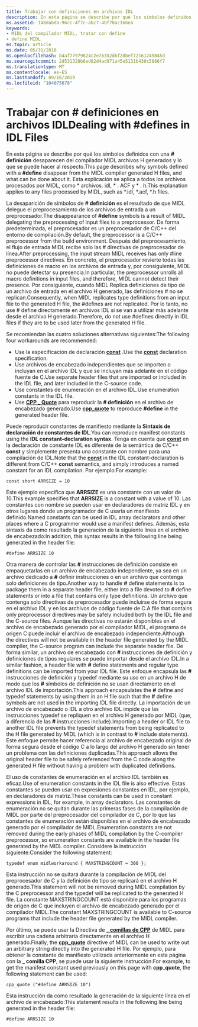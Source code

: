 ```yaml
---
title: Trabajar con definiciones en archivos IDL
description: En esta página se describe por qué los símbolos definidos con \ define desaparecen del compilador MIDL y archivos H generados y lo que se puede hacer al respecto. Esta explicación se aplica a todos los archivos procesados por MIDL, como los archivos \. idl, \. ACF, \. h.
ms.assetid: 148dabda-96cc-4f7c-abc7-4bf78ac166ea
keywords:
- MIDL del compilador MIDL, tratar con define
- define MIDL
ms.topic: article
ms.date: 05/31/2018
ms.openlocfilehash: b4af77979824c2e76352d6f28bef72161249845d
ms.sourcegitcommit: 2d531328b6ed82d4ad971a45a5131b430c5866f7
ms.translationtype: MT
ms.contentlocale: es-ES
ms.lasthandoff: 09/16/2019
ms.locfileid: "104075678"
---
```

# <a name="dealing-with-defines-in-idl-files"></a><span data-ttu-id="6a444-106">Trabajar con \# definiciones en archivos IDL</span><span class="sxs-lookup"><span data-stu-id="6a444-106">Dealing with \#defines in IDL Files</span></span>

<span data-ttu-id="6a444-107">En esta página se describe por qué los símbolos definidos con una **\# definición** desaparecen del compilador MIDL archivos H generados y lo que se puede hacer al respecto.</span><span class="sxs-lookup"><span data-stu-id="6a444-107">This page describes why symbols defined with a **\#define** disappear from the MIDL compiler generated H files, and what can be done about it.</span></span> <span data-ttu-id="6a444-108">Esta explicación se aplica a todos los archivos procesados por MIDL, como \* archivos. idl, \* . ACF y \* . h.</span><span class="sxs-lookup"><span data-stu-id="6a444-108">This explanation applies to any files processed by MIDL, such as \*.idl, \*.acf, \*.h files.</span></span>

<span data-ttu-id="6a444-109">La desaparición de símbolos de **\# definición** es el resultado de que MIDL delegue el preprocesamiento de los archivos de entrada a un preprocesador.</span><span class="sxs-lookup"><span data-stu-id="6a444-109">The disappearance of **\#define** symbols is a result of MIDL delegating the preprocessing of input files to a preprocessor.</span></span> <span data-ttu-id="6a444-110">De forma predeterminada, el preprocesador es un preprocesador de C/C++ del entorno de compilación.</span><span class="sxs-lookup"><span data-stu-id="6a444-110">By default, the preprocessor is a C/C++ preprocessor from the build environment.</span></span> <span data-ttu-id="6a444-111">Después del preprocesamiento, el flujo de entrada MIDL recibe solo las \# directivas de preprocesador de línea.</span><span class="sxs-lookup"><span data-stu-id="6a444-111">After preprocessing, the input stream MIDL receives has only \#line preprocessor directives.</span></span> <span data-ttu-id="6a444-112">En concreto, el preprocesador revierte todas las definiciones de macro en los archivos de entrada y, por consiguiente, MIDL no puede detectar su presencia.</span><span class="sxs-lookup"><span data-stu-id="6a444-112">In particular, the preprocessor unrolls all macro definitions in input files, and therefore, MIDL cannot detect their presence.</span></span> <span data-ttu-id="6a444-113">Por consiguiente, cuando MIDL Replica definiciones de tipo de un archivo de entrada en el archivo H generado, las definiciones \# no se replican.</span><span class="sxs-lookup"><span data-stu-id="6a444-113">Consequently, when MIDL replicates type definitions from an input file to the generated H file, the \#defines are not replicated.</span></span> <span data-ttu-id="6a444-114">Por lo tanto, no use \# define directamente en archivos IDL si se van a utilizar más adelante desde el archivo H generado.</span><span class="sxs-lookup"><span data-stu-id="6a444-114">Therefore, do not use \#defines directly in IDL files if they are to be used later from the generated H file.</span></span>

<span data-ttu-id="6a444-115">Se recomiendan las cuatro soluciones alternativas siguientes:</span><span class="sxs-lookup"><span data-stu-id="6a444-115">The following four workarounds are recommended:</span></span>

-   <span data-ttu-id="6a444-116">Use la especificación de declaración [**const**](const.md) .</span><span class="sxs-lookup"><span data-stu-id="6a444-116">Use the [**const**](const.md) declaration specification.</span></span>
-   <span data-ttu-id="6a444-117">Use archivos de encabezado independientes que se importen o incluyan en el archivo IDL y que se incluyan más adelante en el código fuente de C.</span><span class="sxs-lookup"><span data-stu-id="6a444-117">Use separate header files that are imported or included in the IDL file, and later included in the C-source code.</span></span>
-   <span data-ttu-id="6a444-118">Use constantes de enumeración en el archivo IDL.</span><span class="sxs-lookup"><span data-stu-id="6a444-118">Use enumeration constants in the IDL file.</span></span>
-   <span data-ttu-id="6a444-119">Use [**CPP \_ Quote**](cpp-quote.md) para reproducir la **\# definición** en el archivo de encabezado generado.</span><span class="sxs-lookup"><span data-stu-id="6a444-119">Use [**cpp\_quote**](cpp-quote.md) to reproduce **\#define** in the generated header file.</span></span>

<span data-ttu-id="6a444-120">Puede reproducir constantes de manifiesto mediante la **Sintaxis de declaración de constantes de IDL**.</span><span class="sxs-lookup"><span data-stu-id="6a444-120">You can reproduce manifest constants using the **IDL constant-declaration syntax**.</span></span> <span data-ttu-id="6a444-121">Tenga en cuenta que [**const**](const.md) en la declaración de constante IDL es diferente de la semántica de C/C++ **const** y simplemente presenta una constante con nombre para una compilación de IDL.</span><span class="sxs-lookup"><span data-stu-id="6a444-121">Note that the [**const**](const.md) in the IDL constant-declaration is different from C/C++ **const** semantics, and simply introduces a named constant for an IDL compilation.</span></span> <span data-ttu-id="6a444-122">Por ejemplo:</span><span class="sxs-lookup"><span data-stu-id="6a444-122">For example:</span></span>

``` syntax
const short ARRSIZE = 10
```

<span data-ttu-id="6a444-123">Este ejemplo especifica que **ARRSIZE** es una constante con un valor de 10.</span><span class="sxs-lookup"><span data-stu-id="6a444-123">This example specifies that **ARRSIZE** is a constant with a value of 10.</span></span> <span data-ttu-id="6a444-124">Las constantes con nombre se pueden usar en declaradores de matriz IDL y en otros lugares donde un programador de C usaría un manifiesto definido.</span><span class="sxs-lookup"><span data-stu-id="6a444-124">Named constants can be used in IDL array declarators and other places where a C programmer would use a manifest defines.</span></span> <span data-ttu-id="6a444-125">Además, esta sintaxis da como resultado la generación de la siguiente línea en el archivo de encabezado:</span><span class="sxs-lookup"><span data-stu-id="6a444-125">In addition, this syntax results in the following line being generated in the header file:</span></span>

``` syntax
#define ARRSIZE 10
```

<span data-ttu-id="6a444-126">Otra manera de controlar las **\#** instrucciones de definición consiste en empaquetarlas en un archivo de encabezado independiente, ya sea en un archivo dedicado a **\#** definir instrucciones o en un archivo que contenga solo definiciones de tipo.</span><span class="sxs-lookup"><span data-stu-id="6a444-126">Another way to handle **\#** define statements is to package them in a separate header file, either into a file devoted to **\#** define statements or into a file that contains only type definitions.</span></span> <span data-ttu-id="6a444-127">Un archivo que contenga solo directivas de preprocesador puede incluirse de forma segura en el archivo IDL y en los archivos de código fuente de C.</span><span class="sxs-lookup"><span data-stu-id="6a444-127">A file that contains only preprocessor directives may be safely included both by the IDL file and the C-source files.</span></span> <span data-ttu-id="6a444-128">Aunque las directivas no estarán disponibles en el archivo de encabezado generado por el compilador MIDL, el programa de origen C puede incluir el archivo de encabezado independiente.</span><span class="sxs-lookup"><span data-stu-id="6a444-128">Although the directives will not be available in the header file generated by the MIDL compiler, the C-source program can include the separate header file.</span></span> <span data-ttu-id="6a444-129">De forma similar, un archivo de encabezado con **\#** instrucciones de definición y definiciones de tipos regulares se puede importar desde el archivo IDL.</span><span class="sxs-lookup"><span data-stu-id="6a444-129">In a similar fashion, a header file with **\#** define statements and regular type definitions can be imported from your IDL file.</span></span> <span data-ttu-id="6a444-130">Este enfoque encapsula las **\#** instrucciones de definición y typedef mediante su uso en un archivo H de modo que los **\#** símbolos de definición no se usan directamente en el archivo IDL de importación.</span><span class="sxs-lookup"><span data-stu-id="6a444-130">This approach encapsulates the **\#** define and typedef statements by using them in an H file such that the **\#** define symbols are not used in the importing IDL file directly.</span></span> <span data-ttu-id="6a444-131">La importación de un archivo de encabezado o IDL a otro archivo IDL impide que las instrucciones typedef se repliquen en el archivo H generado por MIDL (que, a diferencia de las **\#** instrucciones include).</span><span class="sxs-lookup"><span data-stu-id="6a444-131">Importing a header or IDL file to another IDL file prevents the typedef statements from being replicated to the H file generated by MIDL (which is in contrast to **\#** include statements).</span></span> <span data-ttu-id="6a444-132">Este enfoque permite hacer referencia al archivo de encabezado original de forma segura desde el código C a lo largo del archivo H generado sin tener un problema con las definiciones duplicadas.</span><span class="sxs-lookup"><span data-stu-id="6a444-132">This approach allows the original header file to be safely referenced from the C code along the generated H file without having a problem with duplicated definitions.</span></span>

<span data-ttu-id="6a444-133">El uso de constantes de enumeración en el archivo IDL también es eficaz.</span><span class="sxs-lookup"><span data-stu-id="6a444-133">Use of enumeration constants in the IDL file is also effective.</span></span> <span data-ttu-id="6a444-134">Estas constantes se pueden usar en expresiones constantes en IDL, por ejemplo, en declaradores de matriz.</span><span class="sxs-lookup"><span data-stu-id="6a444-134">These constants can be used in constant expressions in IDL, for example, in array declarators.</span></span> <span data-ttu-id="6a444-135">Las constantes de enumeración no se quitan durante las primeras fases de la compilación de MIDL por parte del preprocesador del compilador de C, por lo que las constantes de enumeración están disponibles en el archivo de encabezado generado por el compilador de MIDL.</span><span class="sxs-lookup"><span data-stu-id="6a444-135">Enumeration constants are not removed during the early phases of MIDL compilation by the C-compiler preprocessor, so enumeration constants are available in the header file generated by the MIDL compiler.</span></span> <span data-ttu-id="6a444-136">Considere la instrucción siguiente:</span><span class="sxs-lookup"><span data-stu-id="6a444-136">Consider the following statement:</span></span>

``` syntax
typedef enum midlworkaround { MAXSTRINGCOUNT = 300 };
```

<span data-ttu-id="6a444-137">Esta instrucción no se quitará durante la compilación de MIDL del preprocesador de C y la definición de tipo se replicará en el archivo H generado.</span><span class="sxs-lookup"><span data-stu-id="6a444-137">This statement will not be removed during MIDL compilation by the C preprocessor and the typedef will be replicated to the generated H file.</span></span> <span data-ttu-id="6a444-138">La constante MAXSTRINGCOUNT está disponible para los programas de origen de C que incluyen el archivo de encabezado generado por el compilador MIDL.</span><span class="sxs-lookup"><span data-stu-id="6a444-138">The constant MAXSTRINGCOUNT is available to C-source programs that include the header file generated by the MIDL compiler.</span></span>

<span data-ttu-id="6a444-139">Por último, se puede usar la Directiva de [**\_ comillas de CPP**](cpp-quote.md) de MIDL para escribir una cadena arbitraria directamente en el archivo H generado.</span><span class="sxs-lookup"><span data-stu-id="6a444-139">Finally, the [**cpp\_quote**](cpp-quote.md) directive of MIDL can be used to write out an arbitrary string directly into the generated H file.</span></span> <span data-ttu-id="6a444-140">Por ejemplo, para obtener la constante de manifiesto utilizada anteriormente en esta página con la **\_ comilla CPP**, se puede usar la siguiente instrucción:</span><span class="sxs-lookup"><span data-stu-id="6a444-140">For example, to get the manifest constant used previously on this page with **cpp\_quote**, the following statement can be used:</span></span>

``` syntax
cpp_quote ("#define ARRSIZE 10")
```

<span data-ttu-id="6a444-141">Esta instrucción da como resultado la generación de la siguiente línea en el archivo de encabezado:</span><span class="sxs-lookup"><span data-stu-id="6a444-141">This statement results in the following line being generated in the header file:</span></span>

``` syntax
#define ARRSIZE 10
```

 

 




